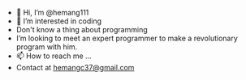 - 👋 Hi, I’m @hemang111
- 👀 I’m interested in coding
- Don't know a thing about programming
- I’m looking to meet an expert programmer to make a revolutionary program with him.
- 📫 How to reach me ...
- Contact at hemangc37@gmail.com

<!---
hemang111/hemang111 is a ✨ special ✨ repository because its `README.md` (this file) appears on your GitHub profile.
You can click the Preview link to take a look at your changes.
--->
